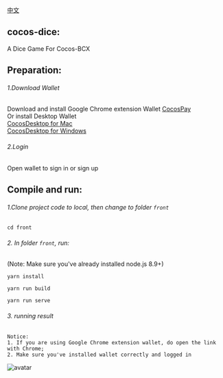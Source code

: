 [中文](https://github.com/Cocos-BCX/cocos-dice-sample/blob/master/README_cn.md)  

## cocos-dice:  
A Dice Game For Cocos-BCX  

## Preparation:  
###### 1.Download Wallet  

Download and install Google Chrome extension Wallet [CocosPay](https://github.com/Cocos-BCX/CocosPay)  
Or install Desktop Wallet  
[CocosDesktop for Mac](https://cocosbcx.oss-cn-beijing.aliyuncs.com/CocosDesktop.dmg)  
[CocosDesktop for Windows](https://cocosbcx.oss-cn-beijing.aliyuncs.com/CocosDesktop.exe)  

###### 2.Login  
Open wallet to sign in or sign up  


## Compile and run:

###### 1.Clone project code to local, then change to folder `front`

``` 
cd front
```

###### 2. In folder `front`, run: 
(Note: Make sure you've already installed node.js 8.9+)


```
yarn install
```


```
yarn run build
```



```
yarn run serve
```

###### 3. running result
``` test
Notice: 
1. If you are using Google Chrome extension wallet, do open the link with Chrome;
2. Make sure you've installed wallet correctly and logged in
```

![avatar](https://github.com/Cocos-BCX/cocos-dice-sample/blob/master/run_serve.png)

